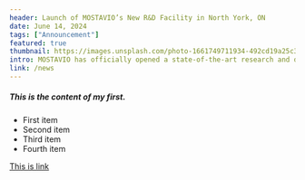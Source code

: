 ```yaml
---
header: Launch of MOSTAVIO’s New R&D Facility in North York, ON
date: June 14, 2024
tags: ["Announcement"]
featured: true
thumbnail: https://images.unsplash.com/photo-1661749711934-492cd19a25c3?ixlib=rb-1.2.1&ixid=MnwxMjA3fDB8MHxwaG90by1wYWdlfHx8fGVufDB8fHx8&auto=format&fit=crop&w=1674&q=80
intro: MOSTAVIO has officially opened a state-of-the-art research and development facility in Toronto. This new center will drive innovation and support our ongoing efforts to revolutionize urban air transportation.
link: /news
---
```


##### This is the content of my first.

- First item
- Second item
- Third item
- Fourth item

[This is link](/news/mostavio-certification)